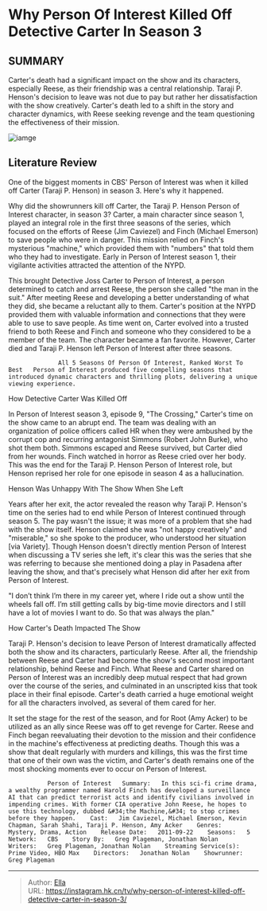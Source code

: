 # Why Person Of Interest Killed Off Detective Carter In Season 3


## SUMMARY 



  Carter&#39;s death had a significant impact on the show and its characters, especially Reese, as their friendship was a central relationship.   Taraji P. Henson&#39;s decision to leave was not due to pay but rather her dissatisfaction with the show creatively.   Carter&#39;s death led to a shift in the story and character dynamics, with Reese seeking revenge and the team questioning the effectiveness of their mission.  

![iamge](https://static1.srcdn.com/wordpress/wp-content/uploads/2024/01/a-photo-of-joss-carter-played-by-taraji-p-henson-at-the-characters-funeral-in-person-of-interest.jpg)

## Literature Review
One of the biggest moments in CBS&#39; Person of Interest was when it killed off Carter (Taraji P. Henson) in season 3. Here&#39;s why it happened.




Why did the showrunners kill off Carter, the Taraji P. Henson Person of Interest character, in season 3? Carter, a main character since season 1, played an integral role in the first three seasons of the series, which focused on the efforts of Reese (Jim Caviezel) and Finch (Michael Emerson) to save people who were in danger. This mission relied on Finch&#39;s mysterious &#34;machine,&#34; which provided them with &#34;numbers&#34; that told them who they had to investigate. Early in Person of Interest season 1, their vigilante activities attracted the attention of the NYPD.




This brought Detective Joss Carter to Person of Interest, a person determined to catch and arrest Reese, the person she called &#34;the man in the suit.&#34; After meeting Reese and developing a better understanding of what they did, she became a reluctant ally to them. Carter&#39;s position at the NYPD provided them with valuable information and connections that they were able to use to save people. As time went on, Carter evolved into a trusted friend to both Reese and Finch and someone who they considered to be a member of the team. The character became a fan favorite. However, Carter died and Taraji P. Henson left Person of Interest after three seasons.

                  All 5 Seasons Of Person Of Interest, Ranked Worst To Best   Person of Interest produced five compelling seasons that introduced dynamic characters and thrilling plots, delivering a unique viewing experience.     


 How Detective Carter Was Killed Off 
          




In Person of Interest season 3, episode 9, &#34;The Crossing,&#34; Carter&#39;s time on the show came to an abrupt end. The team was dealing with an organization of police officers called HR when they were ambushed by the corrupt cop and recurring antagonist Simmons (Robert John Burke), who shot them both. Simmons escaped and Reese survived, but Carter died from her wounds. Finch watched in horror as Reese cried over her body. This was the end for the Taraji P. Henson Person of Interest role, but Henson reprised her role for one episode in season 4 as a hallucination.



 Henson Was Unhappy With The Show When She Left 
          

Years after her exit, the actor revealed the reason why Taraji P. Henson&#39;s time on the series had to end while Person of Interest continued through season 5. The pay wasn&#39;t the issue; it was more of a problem that she had with the show itself. Henson claimed she was &#34;not happy creatively&#34; and &#34;miserable,&#34; so she spoke to the producer, who understood her situation [via Variety]. Though Henson doesn&#39;t directly mention Person of Interest when discussing a TV series she left, it&#39;s clear this was the series that she was referring to because she mentioned doing a play in Pasadena after leaving the show, and that&#39;s precisely what Henson did after her exit from Person of Interest.





&#34;I don’t think I’m there in my career yet, where I ride out a show until the wheels fall off. I’m still getting calls by big-time movie directors and I still have a lot of movies I want to do. So that was always the plan.&#34;




 How Carter&#39;s Death Impacted The Show 
         

Taraji P. Henson&#39;s decision to leave Person of Interest dramatically affected both the show and its characters, particularly Reese. After all, the friendship between Reese and Carter had become the show&#39;s second most important relationship, behind Reese and Finch. What Reese and Carter shared on Person of Interest was an incredibly deep mutual respect that had grown over the course of the series, and culminated in an unscripted kiss that took place in their final episode. Carter&#39;s death carried a huge emotional weight for all the characters involved, as several of them cared for her.




It set the stage for the rest of the season, and for Root (Amy Acker) to be utilized as an ally since Reese was off to get revenge for Carter. Reese and Finch began reevaluating their devotion to the mission and their confidence in the machine&#39;s effectiveness at predicting deaths. Though this was a show that dealt regularly with murders and killings, this was the first time that one of their own was the victim, and Carter&#39;s death remains one of the most shocking moments ever to occur on Person of Interest.

               Person of Interest   Summary:   In this sci-fi crime drama, a wealthy programmer named Harold Finch has developed a surveillance AI that can predict terrorist acts and identify civilians involved in impending crimes. With former CIA operative John Reese, he hopes to use this technology, dubbed &#34;the Machine,&#34; to stop crimes before they happen.    Cast:   Jim Caviezel, Michael Emerson, Kevin Chapman, Sarah Shahi, Taraji P. Henson, Amy Acker    Genres:   Mystery, Drama, Action    Release Date:   2011-09-22    Seasons:   5    Network:   CBS    Story By:   Greg Plageman, Jonathan Nolan    Writers:   Greg Plageman, Jonathan Nolan    Streaming Service(s):   Prime Video, HBO Max    Directors:   Jonathan Nolan    Showrunner:   Greg Plageman      

---

> Author: [Ella](https://instagram.hk.cn/)  
> URL: https://instagram.hk.cn/tv/why-person-of-interest-killed-off-detective-carter-in-season-3/  

